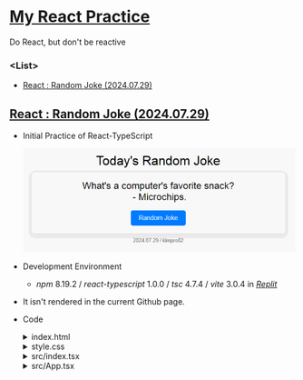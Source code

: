 # [My React Practice](../README.md)

Do React, but don't be reactive


### \<List>

- [React : Random Joke (2024.07.29)](#react--random-joke-20240729)


## [React : Random Joke (2024.07.29)](#list)

- Initial Practice of React-TypeScript

  ![Today's Random Joke](./Images/RandomJoke_20240729.gif)

- Development Environment  
  - *npm* 8.19.2 / *react-typescript* 1.0.0 / *tsc* 4.7.4 / *vite* 3.0.4 in [*Replit*](https://replit.com/)

- It isn't rendered in the current Github page.

- Code
  <details>
    <summary>index.html</summary>

  ```html
  <!DOCTYPE html>

  <html lang="en">

  <head>
  <meta charset="UTF-8">
  <meta name="viewport" content="width=device-width, initial-scale=1.0">
  <title>Today's Random Joke</title>
  <link rel="stylesheet" href="/style.css">
  </head>

  <body>
  <div id="root"></div>
  <script type="module" src="/src/index.tsx"></script>
  </body>

  </html>
  ```
  </details>
  <details>
    <summary>style.css</summary>

  ```css
  body {
      font-family: Arial, sans-serif;
      display: flex;
      flex-direction: column;
      justify-content: flex-start;
      align-items: center;
      height: 100vh;
      margin: 0;
      background-color: #f0f0f0;
      padding-top: 20px; /* 화면 상단의 공백 조절 */
    }

    .title {
      font-size: 2em;
      margin-bottom: 10px;
      text-align: center;
    }

    .container {
      text-align: center;
      background-color: #fff;
      padding: 20px;
      border-radius: 8px;
      box-shadow: 0 4px 8px rgba(0, 0, 0, 0.1);
      width: 600px;
    }

    .joke {
      font-size: 1.5em;
      margin-bottom: 20px;
      white-space: pre-wrap; /* Preserve whitespace and handle line breaks */
    }

    button {
      padding: 10px 20px;
      font-size: 1em;
      color: #fff;
      background-color: #007bff;
      border: none;
      border-radius: 5px;
      cursor: pointer;
    }

    button:hover {
      background-color: #0056b3;
    }

    .footer {
      font-size: 0.8em;
      color: #777;
      margin-top: 10px;
      text-align: center;
    }
  ```
  </details>
  <details>
    <summary>src/index.tsx</summary>

  ```tsx
  import React from 'react';
  import ReactDOM from 'react-dom';
  import App from './App';
  import '/style.css';

  ReactDOM.render(<App />, document.getElementById('root'));
  ```
  </details>
  <details>
    <summary>src/App.tsx</summary>

  ```tsx
  import React, { useState, useEffect } from 'react';

  const App: React.FC = () => {
    const [joke, setJoke] = useState<string>('');

    const fetchJoke = async () => {
      try {
        const response = await fetch('https://official-joke-api.appspot.com/random_joke');
        const data = await response.json();
        const formattedJoke = `${data.setup}\n - ${data.punchline}`;
        setJoke(formattedJoke);
      } catch (error) {
        setJoke('Oops! Something went wrong. Please try again.');
      }
    };

    useEffect(() => {
      fetchJoke();
    }, []);

    return (
      <div className="app">
        <div className="title">Today's Random Joke</div>
        <div className="container">
          <div className="joke">{joke}</div>
          <button onClick={fetchJoke}>Random Joke</button>
        </div>
        <div className="footer">2024.07.29 / kimpro82</div>
      </div>
    );
  };

  export default App;
  ```
  </details>
